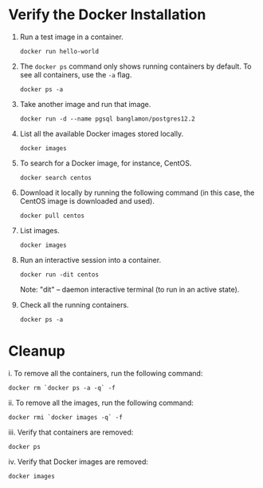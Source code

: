 
# Verify the Docker Installation

1. Run a test image in a container.
   ```
   docker run hello-world
   ```

2. The `docker ps` command only shows running containers by default. To see all containers, use the `-a` flag.
   ```
   docker ps -a
   ```

3. Take another image and run that image.
   ```
   docker run -d --name pgsql banglamon/postgres12.2
   ```

4. List all the available Docker images stored locally.
   ```
   docker images
   ```

5. To search for a Docker image, for instance, CentOS.
   ```
   docker search centos
   ```

6. Download it locally by running the following command (in this case, the CentOS image is downloaded and used).
   ```
   docker pull centos
   ```

7. List images.
   ```
   docker images
   ```

8. Run an interactive session into a container.
   ```
   docker run -dit centos
   ```
   Note: "dit" – daemon interactive terminal (to run in an active state).

9. Check all the running containers.
   ```
   docker ps -a
   ```


# Cleanup

i. To remove all the containers, run the following command:
   ```
   docker rm `docker ps -a -q` -f
   ```

ii. To remove all the images, run the following command:
   ```
   docker rmi `docker images -q` -f
   ```

iii. Verify that containers are removed:
   ```
   docker ps
   ```

iv. Verify that Docker images are removed:
   ```
   docker images
   ```
